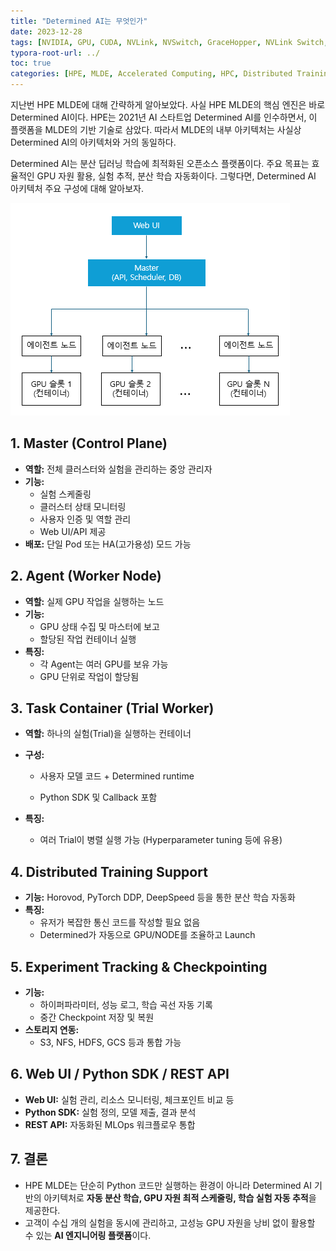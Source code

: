 ```yaml
---
title: "Determined AI는 무엇인가"
date: 2023-12-28
tags: [NVIDIA, GPU, CUDA, NVLink, NVSwitch, GraceHopper, NVLink Switch, NVIDIA Blackwell]
typora-root-url: ../
toc: true
categories: [HPE, MLDE, Accelerated Computing, HPC, Distributed Training]
---
```


지난번 HPE MLDE에 대해 간략하게 알아보았다. 사실 HPE MLDE의 핵심 엔진은 바로 Determined AI이다. HPE는 2021년 AI 스타트업 Determined AI를 인수하면서, 이 플랫폼을 MLDE의 기반 기술로 삼았다. 따라서 MLDE의 내부 아키텍처는 사실상 Determined AI의 아키텍처와 거의 동일하다.

Determined AI는 분산 딥러닝 학습에 최적화된 오픈소스 플랫폼이다. 주요 목표는 효율적인 GPU 자원 활용, 실험 추적, 분산 학습 자동화이다. 그렇다면, Determined AI 아키텍처 주요 구성에 대해 알아보자.



![그림 - Determind AI 아키텍처](/../images/2023-12/DAI-01.png)



##  **1. Master (Control Plane)**

* **역할:** 전체 클러스터와 실험을 관리하는 중앙 관리자
* **기능:**
  - 실험 스케줄링
  - 클러스터 상태 모니터링
  - 사용자 인증 및 역할 관리
  - Web UI/API 제공
* **배포:** 단일 Pod 또는 HA(고가용성) 모드 가능



##  **2. Agent (Worker Node)**

* **역할:** 실제 GPU 작업을 실행하는 노드
* **기능:**
  - GPU 상태 수집 및 마스터에 보고
  - 할당된 작업 컨테이너 실행
* **특징:**
  - 각 Agent는 여러 GPU를 보유 가능
  - GPU 단위로 작업이 할당됨



##  **3. Task Container (Trial Worker)**

* **역할:** 하나의 실험(Trial)을 실행하는 컨테이너

* **구성:**

  - 사용자 모델 코드 + Determined runtime

  - Python SDK 및 Callback 포함

* **특징:**
  - 여러 Trial이 병렬 실행 가능 (Hyperparameter tuning 등에 유용)



## **4. Distributed Training Support**

* **기능:** Horovod, PyTorch DDP, DeepSpeed 등을 통한 분산 학습 자동화
* **특징:**
  - 유저가 복잡한 통신 코드를 작성할 필요 없음
  - Determined가 자동으로 GPU/NODE를 조율하고 Launch



## **5. Experiment Tracking & Checkpointing**

* **기능:**
  - 하이퍼파라미터, 성능 로그, 학습 곡선 자동 기록
  - 중간 Checkpoint 저장 및 복원
* **스토리지 연동:**
  - S3, NFS, HDFS, GCS 등과 통합 가능



## **6. Web UI / Python SDK / REST API**

* **Web UI:** 실험 관리, 리소스 모니터링, 체크포인트 비교 등
* **Python SDK:** 실험 정의, 모델 제출, 결과 분석
* **REST API:** 자동화된 MLOps 워크플로우 통합



## **7. 결론**

* HPE MLDE는 단순히 Python 코드만 실행하는 환경이 아니라 Determined AI 기반의 아키텍처로  **자동 분산 학습, GPU 자원 최적 스케줄링, 학습 실험 자동 추적**을 제공한다.
* 고객이 수십 개의 실험을 동시에 관리하고, 고성능 GPU 자원을 낭비 없이 활용할 수 있는 **AI 엔지니어링 플랫폼**이다.





